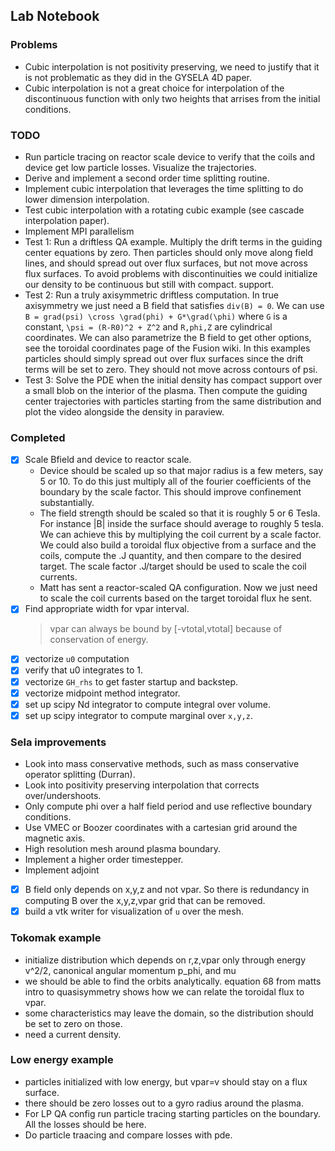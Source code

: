 
## Lab Notebook


### Problems
- Cubic interpolation is not positivity preserving, we need to justify that it is not problematic as they did
  in the GYSELA 4D paper.
- Cubic interpolation is not a great choice for interpolation of the discontinuous function with only two heights
  that arrises from the initial conditions.

### TODO
- Run particle tracing on reactor scale device to verify that the coils and device get low particle losses. Visualize the trajectories. 
- Derive and implement a second order time splitting routine. 
- Implement cubic interpolation that leverages the time splitting to do lower dimension interpolation.
- Test cubic interpolation with a rotating cubic example (see cascade interpolation paper).
- Implement MPI parallelism
- Test 1: Run a driftless QA example. Multiply the drift terms in the guiding center equations by zero. Then particles 
  should only move along field lines, and should spread out over flux surfaces, but not move across flux surfaces.
  To avoid problems with discontinuities we could initialize our density to be continuous but still with compact.
  support.
- Test 2: Run a truly axisymmetric driftless computation. In true axisymmetry we just need a B field that satisfies 
  `div(B) = 0`. We can use `B = grad(psi) \cross \grad(phi) + G*\grad(\phi)` where `G` is a constant,
  `\psi = (R-R0)^2 + Z^2` and `R,phi,Z` are cylindrical coordinates. We can also parametrize the B field to 
   get other options, see the toroidal coordinates page of the Fusion wiki. In this examples particles should 
   simply spread out over flux surfaces since the drift terms will be set to zero. 
   They should not move across contours of psi.
- Test 3: Solve the PDE when the initial density has compact support over a small blob on the interior of 
  the plasma. Then compute the guiding center trajectories with particles starting from the same distribution and
  plot the video alongside the density in paraview.

### Completed
- [x] Scale Bfield and device to reactor scale.
    - Device should be scaled up so that major radius is a few meters, say 5 or 10. To do this just multiply all of       the fourier coefficients of the boundary by the scale factor. This should improve confinement substantially.
    - The field strength should be scaled so that it is roughly 5 or 6 Tesla. For instance |B| inside the surface 
      should average to roughly 5 tesla. We can achieve this by multiplying the coil current by a scale factor.
      We could also build a toroidal flux objective from a surface and the coils, compute the .J quantity, and then
      compare to the desired target. The scale factor .J/target should be used to scale the coil currents.
    - Matt has sent a reactor-scaled QA configuration. Now we just need to scale the coil currents based on the
      target toroidal flux he sent.
- [x] Find appropriate width for vpar interval.
    > vpar can always be bound by [-vtotal,vtotal] because of conservation of energy. 
- [x] vectorize `u0` computation 
- [x] verify that u0 integrates to 1.
- [x] vectorize `GH_rhs` to get faster startup and backstep.
- [x] vectorize midpoint method integrator.
- [x] set up scipy Nd integrator to compute integral over volume.
- [x] set up scipy integrator to compute marginal over `x,y,z`.

### Sela improvements
- Look into mass conservative methods, such as mass conservative operator splitting (Durran).
- Look into positivity preserving interpolation that corrects over/undershoots.
- Only compute phi over a half field period and use reflective boundary conditions.
- Use VMEC or Boozer coordinates with a cartesian grid around the magnetic axis.
- High resolution mesh around plasma boundary.
- Implement a higher order timestepper.
- Implement adjoint
- [x] B field only depends on x,y,z and not vpar. So there is redundancy in computing B over the x,y,z,vpar grid that can be removed.
- [x] build a vtk writer for visualization of `u` over the mesh.

### Tokomak example
- initialize distribution which depends on r,z,vpar only through energy v^2/2, canonical angular momentum p\_phi, and mu
- we should be able to find the orbits analytically. equation 68 from matts intro to quasisymmetry shows how we can relate the toroidal flux to vpar.
- some characteristics may leave the domain, so the distribution should be set to zero on those.
- need a current density.

### Low energy example
- particles initialized with low energy, but vpar=v should stay on a flux surface.
- there should be zero losses out to a gyro radius around the plasma.
- For LP QA config run particle tracing starting particles on the boundary. All the losses should be here.
- Do particle traacing and compare losses with pde.
